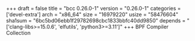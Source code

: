 +++
draft = false
title = "bcc 0.26.0-1"
version = "0.26.0-1"
categories = ['devel-extra']
arch = "x86_64"
size = "16979220"
usize = "58476604"
sha1sum = "6bc5bd06ebb1f29782698cbc1833bbfc40dd9850"
depends = "['clang-libs>=15.0.6', 'elfutils', 'python3>=3.11']"
+++
BPF Compiler Collection